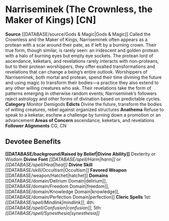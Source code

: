 ﻿---
ability:
- Dexterity
- Wisdom
ability_boost:
- Dexterity
- Wisdom
alignment: CN
deity:
- '[[DATABASE/deity/Narriseminek|Narriseminek]]'
deity_category: Monitor Demigods
divine_font: Harm or Heal
domain:
- '[[DATABASE/domain/Delirium Domain|Delirium]]'
- '[[DATABASE/domain/Freedom Domain|Freedom]]'
- '[[DATABASE/domain/Knowledge Domain|Knowledge]]'
- '[[DATABASE/domain/Perfection Domain|Perfection]]'
favored_weapon: '[[DATABASE/weapon/Hatchet|Hatchet]]'
follower_alignment:
- CG
- CN
id: '144'
name: Narriseminek
rarity: Common
skill:
- '[[DATABASE/skill/Occultism|Occultism]]'
source: '[[DATABASE/source/Gods & Magic|Gods & Magic]]'
type: Deity

---
# Narriseminek (The Crownless, the Maker of Kings) [CN]

**Source** [[DATABASE/source/Gods & Magic|Gods & Magic]] 
Called the Crownless and the Maker of Kings, Narriseminek often appears as a protean with a scar around their pate, as if left by a burning crown. Their true form, though similar, is rarely seen: an iridescent and golden protean with a halo of burning eyes but empty eye sockets. The protean lord of ascendance, keketars, and revelations rarely interacts with non-proteans, but to their protean worshippers, they offer exalted transformations and revelations that can change a being’s entire outlook. Worshippers of Narriseminek, both mortal and protean, spend their time divining the future and using magic to transform their bodies—a practice they also extend to any other willing creatures who ask. Their revelations take the form of patterns emerging in otherwise random events; Narriseminek’s followers reject astrology and other forms of divination based on predictable cycles.
**Category** Monitor Demigods
**Edicts** Divine the future, transform the bodies of willing creatures, rebel against organized structures
**Anathema** Refuse to speak to a keketar, eschew a challenge by turning down a promotion or an advancement
**Areas of Concern** ascendance, keketars, and revelations
**Follower Alignments** CG, CN

## Devotee Benefits

**[[DATABASE/background/Raised by Belief|Divine Ability]]** Dexterity or Wisdom
**Divine Font** _[[DATABASE/spell/Harm|harm]]_ or _[[DATABASE/spell/Heal|heal]]_
**Divine Skill** [[DATABASE/skill/Occultism|Occultism]]
**Favored Weapon** [[DATABASE/weapon/Hatchet|hatchet]]
**Domains** [[DATABASE/domain/Delirium Domain|delirium]], [[DATABASE/domain/Freedom Domain|freedom]], [[DATABASE/domain/Knowledge Domain|knowledge]], [[DATABASE/domain/Perfection Domain|perfection]]
**Cleric Spells** 1st: _[[DATABASE/spell/Mindlink|mindlink]]_, 4th: _[[DATABASE/spell/Confusion|confusion]]_, 5th: _[[DATABASE/spell/Synesthesia|synesthesia]]_